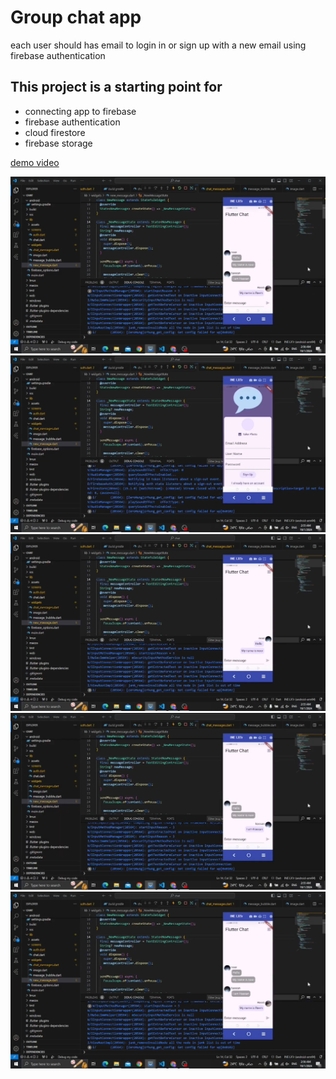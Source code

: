 # Group chat app 

each user should has email to login in or sign up with a new email using firebase authentication 

## This project is a starting point for 

- connecting app to firebase
- firebase authentication
- cloud firestore
- firebase storage

[demo video](https://drive.google.com/file/d/1Kh6qhlqCHFBmUYI0NFVDgF6Kj2spsVB0/view?usp=drive_link)

![alt text](image-5.png)
![alt text](image-6.png)
![alt text](image.png)
![alt text](image-2.png)
![alt text](image-4.png)